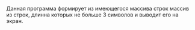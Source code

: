 Данная программа формирует из имеющегося массива строк массив из строк,
длинна которых не больше 3 символов и выводит его на экран.